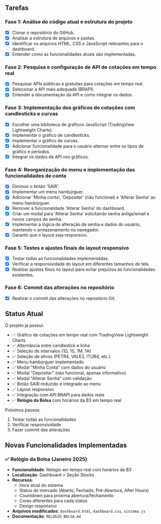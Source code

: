 ## Tarefas

### Fase 1: Análise do código atual e estrutura do projeto
- [x] Clonar o repositório do GitHub.
- [x] Analisar a estrutura de arquivos e pastas.
- [x] Identificar os arquivos HTML, CSS e JavaScript relevantes para o dashboard.
- [x] Entender como as funcionalidades atuais são implementadas.

### Fase 2: Pesquisa e configuração de API de cotações em tempo real
- [x] Pesquisar APIs públicas e gratuitas para cotações em tempo real.
- [x] Selecionar a API mais adequada (BRAPI).
- [x] Entender a documentação da API e como integrar os dados.

### Fase 3: Implementação dos gráficos de cotações com candlesticks e curvas
- [x] Escolher uma biblioteca de gráficos JavaScript (TradingView Lightweight Charts).
- [x] Implementar o gráfico de candlesticks.
- [x] Implementar o gráfico de curvas.
- [x] Adicionar funcionalidade para o usuário alternar entre os tipos de gráfico e períodos.
- [x] Integrar os dados da API nos gráficos.

### Fase 4: Reorganização do menu e implementação das funcionalidades de conta
- [x] Diminuir o botão 'SAIR'.
- [x] Implementar um menu hambúrguer.
- [x] Adicionar 'Minha conta', 'Depositar' (não funcional) e 'Alterar Senha' ao menu hambúrguer.
- [x] Remover a funcionalidade 'Alterar Senha' do dashboard.
- [x] Criar um modal para 'Alterar Senha' solicitando senha antiga/email e novos campos de senha.
- [x] Implementar a lógica de alteração de senha e dados do usuário, mantendo o armazenamento no navegador.
- [x] Garantir que o layout seja responsivo.

### Fase 5: Testes e ajustes finais do layout responsivo
- [x] Testar todas as funcionalidades implementadas.
- [x] Verificar a responsividade do layout em diferentes tamanhos de tela.
- [x] Realizar ajustes finos no layout para evitar prejuízos às funcionalidades existentes.

### Fase 6: Commit das alterações no repositório
- [x] Realizar o commit das alterações no repositório Git.

## Status Atual

O projeto já possui:
- ✅ Gráfico de cotações em tempo real com TradingView Lightweight Charts
- ✅ Alternância entre candlestick e linha
- ✅ Seleção de intervalos (1D, 1S, 1M, 1A)
- ✅ Seleção de ativos (PETR4, VALE3, ITUB4, etc.)
- ✅ Menu hambúrguer implementado
- ✅ Modal "Minha Conta" com dados do usuário
- ✅ Modal "Depositar" (não funcional, apenas informativo)
- ✅ Modal "Alterar Senha" com validação
- ✅ Botão SAIR reduzido e integrado ao menu
- ✅ Layout responsivo
- ✅ Integração com API BRAPI para dados reais
- ✅ **Relógio da Bolsa** com horários da B3 em tempo real

Próximos passos:
1. Testar todas as funcionalidades
2. Verificar responsividade
3. Fazer commit das alterações

## Novas Funcionalidades Implementadas

### ✅ Relógio da Bolsa (Janeiro 2025)
- **Funcionalidade**: Relógio em tempo real com horários da B3
- **Localização**: Dashboard > Seção Stocks
- **Recursos**:
  - Hora atual do sistema
  - Status do mercado (Aberto, Fechado, Pré-Abertura, After Hours)
  - Countdown para próxima abertura/fechamento
  - Cores diferentes para cada status
  - Design responsivo
- **Arquivos modificados**: `dashboard.html`, `dashboard.css`, `sistema.js`
- **Documentação**: `RELOGIO_BOLSA.md`

